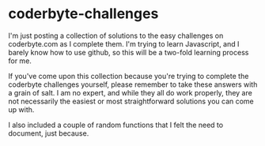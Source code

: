 coderbyte-challenges
====================

I'm just posting a collection of solutions to the easy challenges on coderbyte.com as I complete them.
I'm trying to learn Javascript, and I barely know how to use github, so this will be a two-fold learning process for me.

If you've come upon this collection because you're trying to complete the coderbyte challenges yourself, please remember to take these answers with a grain of salt. I am no expert, and while they all do work properly, they are not necessarily
the easiest or most straightforward solutions you can come up with.

I also included a couple of random functions that I felt the need to document, just because.
